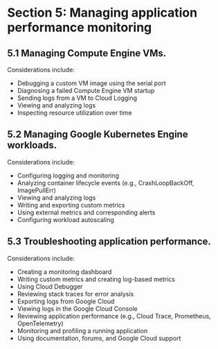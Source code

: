 # Section 5: Managing application performance monitoring

## 5.1 Managing Compute Engine VMs.

Considerations include:

* Debugging a custom VM image using the serial port
* Diagnosing a failed Compute Engine VM startup
* Sending logs from a VM to Cloud Logging
* Viewing and analyzing logs
* Inspecting resource utilization over time

## 5.2 Managing Google Kubernetes Engine workloads.

Considerations include:

* Configuring logging and monitoring
* Analyzing container lifecycle events (e.g., CrashLoopBackOff, ImagePullErr)
* Viewing and analyzing logs
* Writing and exporting custom metrics
* Using external metrics and corresponding alerts
* Configuring workload autoscaling

## 5.3 Troubleshooting application performance.

Considerations include:

* Creating a monitoring dashboard
* Writing custom metrics and creating log-based metrics
* Using Cloud Debugger
* Reviewing stack traces for error analysis
* Exporting logs from Google Cloud
* Viewing logs in the Google Cloud Console
* Reviewing application performance (e.g., Cloud Trace, Prometheus, OpenTelemetry)
* Monitoring and profiling a running application
* Using documentation, forums, and Google Cloud support
